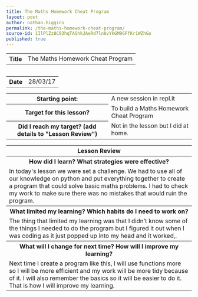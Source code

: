 ```yaml
---
title: The Maths Homework Cheat Program
layout: post
author: nathan.higgins
permalink: /the-maths-homework-cheat-program/
source-id: 1IlPlZz8C93hqTAShkJAeRd7ln8vYkGM9GFfKr1WZhGo
published: true
---
```

<table>
  <tr>
    <th>Title</th>
    <td>The Maths Homework Cheat Program</td>
  <tr>
<table>

<table>
  <tr>
    <th>Date</th>
    <td>28/03/17</td>
  </tr>
</table>


<table>
  <tr>
    <th>Starting point:</th>
    <td>A new session in repl.it</td>
  </tr>
  <tr>
    <th>Target for this lesson?</th>
    <td>To build a Maths Homework Cheat Program</td>
  </tr>
  <tr>
    <th>Did I reach my target? 
(add details to "Lesson Review")</th>
    <td> Not in the lesson but I did at home.</td>
  </tr>
</table>


<table>
  <tr>
    <th>Lesson Review</th>
  </tr>
  <tr>
    <th>How did I learn? What strategies were effective? </th>
  </tr>
  <tr>
    <td>In today's lesson we were set a challenge. We had to use all of our knowledge on python and put everything together to create a program that could solve basic maths problems. I had to check my work to make sure there was no mistakes that would ruin the program.</td>
  </tr>
  <tr>
    <th>What limited my learning? Which habits do I need to work on? </th>
  </tr>
  <tr>
    <td>The thing that limited my learning was that I didn’t know some of the things I needed to do the program but I figured it out when I was coding as it just popped up into my head and it worked,.</td>
  </tr>
  <tr>
    <th>What will I change for next time? How will I improve my learning?</th>
  </tr>
  <tr>
    <td>Next time I create a program like this, I will use functions more so I will be more efficient and my work will be more tidy because of it. I will also remember the basics so it will be easier to do it. That is how I will improve my learning. </td>
  </tr>
</table>



